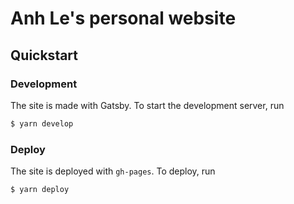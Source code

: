 # Anh Le's personal website

## Quickstart

### Development

The site is made with Gatsby. To start the development server, run

```bash
$ yarn develop
```

### Deploy

The site is deployed with `gh-pages`. To deploy, run

```bash
$ yarn deploy
```
